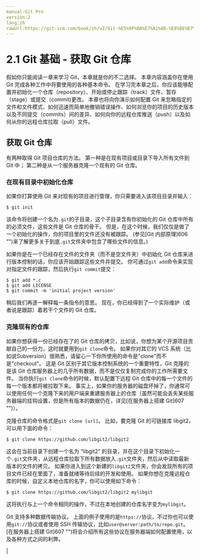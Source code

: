 ```yaml
---
manual:Git Pro
version:2
lang:zh
rawUrl:https://git-scm.com/book/zh/v2/Git-%E5%9F%BA%E7%A1%80-%E8%8E%B7%E5%8F%96-Git-%E4%BB%93%E5%BA%93
---
```



# 2.1 Git 基础 - 获取 Git 仓库


假如你只能阅读一章来学习 Git，本章就是你的不二选择。 本章内容涵盖你在使用 Git 完成各种工作中将要使用的各种基本命令。 在学习完本章之后，你应该能够配置并初始化一个仓库（repository）、开始或停止跟踪（track）文件、暂存（stage）或提交（commit)更改。 本章也将向你演示如何配置 Git 来忽略指定的文件和文件模式、如何迅速而简单地撤销错误操作、如何浏览你的项目的历史版本以及不同提交（commits）间的差异、如何向你的远程仓库推送（push）以及如何从你的远程仓库拉取（pull）文件。


## 获取 Git 仓库<a name="r_getting_a_repo"></a>


有两种取得 Git 项目仓库的方法。 第一种是在现有项目或目录下导入所有文件到 Git 中； 第二种是从一个服务器克隆一个现有的 Git 仓库。



### 在现有目录中初始化仓库<a name="_在现有目录中初始化仓库"></a>


如果你打算使用 Git 来对现有的项目进行管理，你只需要进入该项目目录并输入：



```
$ git init
```




该命令将创建一个名为`.git`的子目录，这个子目录含有你初始化的 Git 仓库中所有的必须文件，这些文件是 Git 仓库的骨干。 但是，在这个时候，我们仅仅是做了一个初始化的操作，你的项目里的文件还没有被跟踪。 (参见[Git 内部原理]606 "")来了解更多关于到底`.git`文件夹中包含了哪些文件的信息。)




如果你是在一个已经存在文件的文件夹（而不是空文件夹）中初始化 Git 仓库来进行版本控制的话，你应该开始跟踪这些文件并提交。 你可通过`git add`命令来实现对指定文件的跟踪，然后执行`git commit`提交：



```
$ git add *.c
$ git add LICENSE
$ git commit -m 'initial project version'
```




稍后我们再逐一解释每一条指令的意思。 现在，你已经得到了一个实际维护（或者说是跟踪）着若干个文件的 Git 仓库。




### 克隆现有的仓库<a name="r_git_cloning"></a>


如果你想获得一份已经存在了的 Git 仓库的拷贝，比如说，你想为某个开源项目贡献自己的一份力，这时就要用到`git clone`命令。 如果你对其它的 VCS 系统（比如说Subversion）很熟悉，请留心一下你所使用的命令是&quot;clone&quot;而不是&quot;checkout&quot;。 这是 Git 区别于其它版本控制系统的一个重要特性，Git 克隆的是该 Git 仓库服务器上的几乎所有数据，而不是仅仅复制完成你的工作所需要文件。 当你执行`git clone`命令的时候，默认配置下远程 Git 仓库中的每一个文件的每一个版本都将被拉取下来。 事实上，如果你的服务器的磁盘坏掉了，你通常可以使用任何一个克隆下来的用户端来重建服务器上的仓库（虽然可能会丢失某些服务器端的挂钩设置，但是所有版本的数据仍在，详见[在服务器上搭建 Git]607 "")）。




克隆仓库的命令格式是`git clone [url]`。 比如，要克隆 Git 的可链接库 libgit2，可以用下面的命令：



```
$ git clone https://github.com/libgit2/libgit2
```




这会在当前目录下创建一个名为 “libgit2” 的目录，并在这个目录下初始化一个`.git`文件夹，从远程仓库拉取下所有数据放入`.git`文件夹，然后从中读取最新版本的文件的拷贝。 如果你进入到这个新建的`libgit2`文件夹，你会发现所有的项目文件已经在里面了，准备就绪等待后续的开发和使用。 如果你想在克隆远程仓库的时候，自定义本地仓库的名字，你可以使用如下命令：



```
$ git clone https://github.com/libgit2/libgit2 mylibgit
```




这将执行与上一个命令相同的操作，不过在本地创建的仓库名字变为`mylibgit`。




Git 支持多种数据传输协议。 上面的例子使用的是`https://`协议，不过你也可以使用`git://`协议或者使用 SSH 传输协议，比如`user@server:path/to/repo.git`。[在服务器上搭建 Git]607 "")将会介绍所有这些协议在服务器端如何配置使用，以及各种方式之间的利弊。



|


